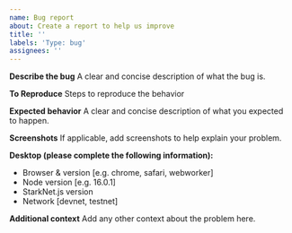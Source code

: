 ```yaml
---
name: Bug report
about: Create a report to help us improve
title: ''
labels: 'Type: bug'
assignees: ''
---
```


**Describe the bug**
A clear and concise description of what the bug is.

**To Reproduce**
Steps to reproduce the behavior

**Expected behavior**
A clear and concise description of what you expected to happen.

**Screenshots**
If applicable, add screenshots to help explain your problem.

**Desktop (please complete the following information):**

- Browser & version [e.g. chrome, safari, webworker]
- Node version [e.g. 16.0.1]
- StarkNet.js version
- Network [devnet, testnet]

**Additional context**
Add any other context about the problem here.

